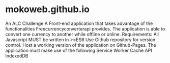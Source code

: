 # mokoweb.github.io
An ALC Challenge
A Front-end application that takes advantage of the functionalities Freecurrencyconverterapi provides. The application is able to convert one currency to another while offline or online.
Requirements:
All Javascript MUST be written in >=ES6
Use Github repository for version control.
Host a working version of the application on Github-Pages.
The application must make use of the following
Service Worker
Cache API
IndexedDB
